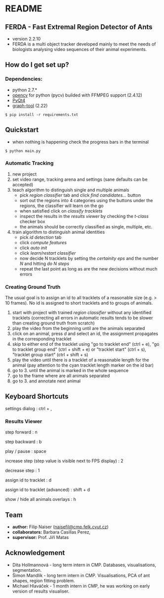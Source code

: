 # README

## FERDA - Fast Extremal Region Detector of Ants

- version 2.2.10
- FERDA is a multi object tracker developed mainly to meet the needs of biologists analysing video sequences of their animal experiments.

## How do I get set up?

### Dependencies:

* python 2.7.\*
* [opencv](http://opencv.org) for python (pycv) builded with FFMPEG support (2.4.12)
* [PyQt4](https://www.riverbankcomputing.com/software/pyqt/download)
* [graph-tool](https://pypi.python.org/pypi/graph-tool) (2.22)

`$ pip install -r requirements.txt`

## Quickstart

- when nothing is happening check the progress bars in the terminal

`$ python main.py`
    
### Automatic Tracking    

1. new project
2. set video range, tracking arena and settings (sane defaults can be accepted)
3. teach algorithm to distinguish single and multiple animals
    - pick *region classifier* tab and click *find candidates...* button
    - sort out the regions into 4 categories using the buttons under the regions, the classifier will learn on the go
    - when satisfied click on *classify tracklets*
    - inspect the results in the *results viewer* by checking the *t-class* checker box
    - the animals should be correctly classified as single, multiple, etc.
4. train algorithm to distinguish animal identities
    - pick *id detection* tab
    - click *compute features*
    - click *auto init*
    - click *learn/restart classifier*
    - now decide N tracklets by setting the *certainity eps* and the number *N* and hitting *do N steps*
    - repeat the last point as long as are the new decisions without much errors 


### Creating Ground Truth

The usual goal is to assign an id to all tracklets of a reasonable size (e.g. > 10 frames). No id is assigned to short tracklets and to groups of animals.

1. start with project with trained *region classifier* without any identified tracklets
   (correcting all errors in automatic results tends to be slower than creating ground 
   truth from scratch)
2. play the video from the beginning until are the animals separated
3. click on an animal, press *d* and select an id, the assignment propagates 
   in the corresponding tracklet
4. skip to either end of the tracklet using "go to tracklet end" (ctrl + e), "go to tracklet group end" (ctrl + shift + e) or "tracklet start" (ctrl + s), "tracklet group start" (ctrl + shift + s)
5. play the video until there is a tracklet of a reasonable length for the animal (pay attention to the cyan tracklet length marker on the id bar)
6. go to 3. until the animal is marked in the whole sequence
7. go to the frame where are all animals separated
8. go to 3. and annotate next animal

## Keyboard Shortcuts

settings dialog
: ctrl + ,

### Results Viewer

step forward
: n

step backward
: b

play / pause
: space

increase step (step value is visible next to FPS display)
: 2

decrease step
: 1

assign id to tracklet
: d

assign id to tracklet (advanced)
: shift + d

show / hide all animals overlays
: h

## Team

* **author:** Filip Naiser (naisefil@cmp.felk.cvut.cz)
* **collaborators:** Barbara Casillas Perez, 
* **supervisor:** Prof. Jiří Matas

## Acknowledgement

* Dita Hollmannová - long term intern in CMP. Databases, visualisations, segmentation.
* Šimon Mandlík - long term intern in CMP. Visualisations, PCA of ant shapes, region fitting problem.
* Michael Hlaváček - 1 month intern in CMP, he was working on early version of results visualiser.
